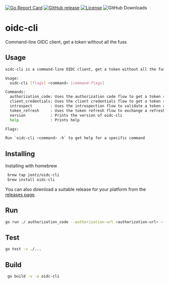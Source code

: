 [![Go Report Card](https://goreportcard.com/badge/github.com/jentz/oidc-cli)](https://goreportcard.com/report/github.com/jentz/oidc-cli)
[![GitHub release](https://img.shields.io/github/v/release/jentz/oidc-cli)](https://github.com/jentz/oidc-cli/releases)
[![License](https://img.shields.io/github/license/jentz/oidc-cli)](https://github.com/jentz/oidc-cli/blob/main/LICENSE)
![GitHub Downloads](https://img.shields.io/github/downloads/jentz/oidc-cli/total)

# oidc-cli
Command-line OIDC client, get a token without all the fuss

## Usage

```bash
oidc-cli is a command-line OIDC client, get a token without all the fuss

Usage:
  oidc-cli [flags] <command> [command-flags]

Commands:
  authorization_code: Uses the authorization code flow to get a token response
  client_credentials: Uses the client credentials flow to get a token response
  introspect        : Uses the introspection flow to validate a token and fetch the associated claims
  token_refresh     : Uses the token refresh flow to exchange a refresh token and obtain new tokens
  version           : Prints the version of oidc-cli
  help              : Prints help

Flags:

Run `oidc-cli <command> -h` to get help for a specific command
```

## Installing

Installing with homebrew
```bash
 brew tap jentz/oidc-cli
 brew install oidc-cli
 ```

You can also download a suitable release for your platform from the [releases page](https://github.com/jentz/oidc-cli/releases).

## Run

```bash
go run ./ authorization_code --authorization-url <authorization-url> --token-url <token-url> --client-id <client-id> --client-secret <client-secret> --scopes "openid profile"
```

## Test

```bash
go test -v ./...
```
    
## Build

```bash
 go build -v -o oidc-cli
```

